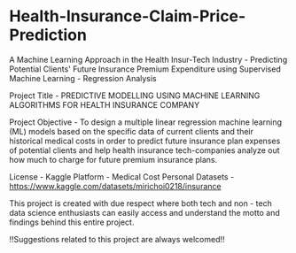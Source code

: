 # Health-Insurance-Claim-Price-Prediction
A Machine Learning Approach in the Health Insur-Tech Industry - Predicting Potential Clients' Future Insurance Premium Expenditure using Supervised Machine Learning - Regression Analysis

Project Title - PREDICTIVE MODELLING USING MACHINE LEARNING ALGORITHMS FOR HEALTH INSURANCE COMPANY 

Project Objective - To design a multiple linear regression machine learning (ML) models based on the specific data of current clients and their historical medical costs in order to predict future insurance plan expenses of potential clients and help health insurance tech-companies analyze out how much to charge for future premium insurance plans.

License - Kaggle Platform - Medical Cost Personal Datasets - https://www.kaggle.com/datasets/mirichoi0218/insurance

This project is created with due respect where both tech and non - tech data science enthusiasts can easily access and understand the motto and findings behind this entire project.

!!Suggestions related to this project are always welcomed!!
